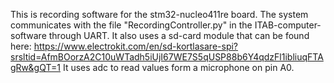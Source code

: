 This is recording software for the stm32-nucleo411re board.
The system communicates with the file "RecordingController.py" in the ITAB-computer-software through UART.
It also uses a sd-card module that can be found here: https://www.electrokit.com/en/sd-kortlasare-spi?srsltid=AfmBOorzA2C10uWTadh5iUjI67WE7S5qUSP88b6Y4qdzFl1ibliuqFTAgRw&gQT=1
It uses adc to read values form a microphone on pin A0.
